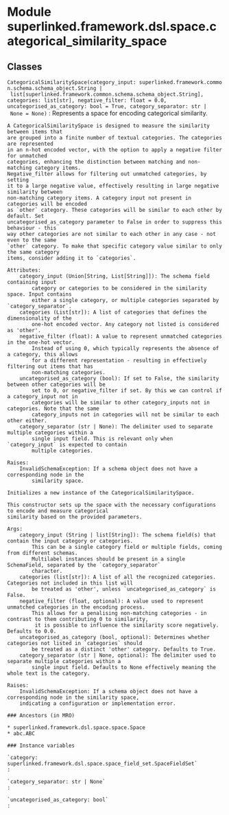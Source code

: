 Module superlinked.framework.dsl.space.categorical_similarity_space
===================================================================

Classes
-------

`CategoricalSimilaritySpace(category_input: superlinked.framework.common.schema.schema_object.String | list[superlinked.framework.common.schema.schema_object.String], categories: list[str], negative_filter: float = 0.0, uncategorised_as_category: bool = True, category_separator: str | None = None)`
:   Represents a space for encoding categorical similarity.
    
    A CategoricalSimilaritySpace is designed to measure the similarity between items that
    are grouped into a finite number of textual categories. The categories are represented
    in an n-hot encoded vector, with the option to apply a negative filter for unmatched
    categories, enhancing the distinction between matching and non-matching category items.
    Negative_filter allows for filtering out unmatched categories, by setting
    it to a large negative value, effectively resulting in large negative similarity between
    non-matching category items. A category input not present in categories will be encoded
    as `other` category. These categories will be similar to each other by default. Set
    uncategorised_as_category parameter to False in order to suppress this behaviour - this
    way other categories are not similar to each other in any case - not even to the same
    `other` category. To make that specific category value similar to only the same category
    items, consider adding it to `categories`.
    
    Attributes:
        category_input (Union[String, List[String]]): The schema field containing input
            category or categories to be considered in the similarity space. Input contains
            either a single category, or multiple categories separated by `category_separator`.
        categories (List[str]): A list of categories that defines the dimensionality of the
            one-hot encoded vector. Any category not listed is considered as 'other'.
        negative_filter (float): A value to represent unmatched categories in the one-hot vector.
            Instead of using 0, which typically represents the absence of a category, this allows
            for a different representation - resulting in effectively filtering out items that has
            non-matching categories.
        uncategorised_as_category (bool): If set to False, the similarity between other categories will be
            set to 0, or negative_filter if set. By this we can control if a category_input not in
            categories will be similar to other category_inputs not in categories. Note that the same
            category_inputs not in categories will not be similar to each other either.
        category_separator (str | None): The delimiter used to separate multiple categories within a
            single input field. This is relevant only when `category_input` is expected to contain
            multiple categories.
    
    Raises:
        InvalidSchemaException: If a schema object does not have a corresponding node in the
            similarity space.
    
    Initializes a new instance of the CategoricalSimilaritySpace.
    
    This constructor sets up the space with the necessary configurations to encode and measure categorical
    similarity based on the provided parameters.
    
    Args:
        category_input (String | list[String]): The schema field(s) that contain the input category or categories.
            This can be a single category field or multiple fields, coming from different schemas.
            Multilabel instances should be present in a single SchemaField, separated by the `category_separator`
            character.
        categories (list[str]): A list of all the recognized categories. Categories not included in this list will
            be treated as 'other', unless `uncategorised_as_category` is False.
        negative_filter (float, optional): A value used to represent unmatched categories in the encoding process.
            This allows for a penalising non-matching categories - in contrast to them contributing 0 to similarity,
             it is possible to influence the similarity score negatively. Defaults to 0.0.
        uncategorised_as_category (bool, optional): Determines whether categories not listed in `categories` should
            be treated as a distinct 'other' category. Defaults to True.
        category_separator (str | None, optional): The delimiter used to separate multiple categories within a
            single input field. Defaults to None effectively meaning the whole text is the category.
    
    Raises:
        InvalidSchemaException: If a schema object does not have a corresponding node in the similarity space,
        indicating a configuration or implementation error.

    ### Ancestors (in MRO)

    * superlinked.framework.dsl.space.space.Space
    * abc.ABC

    ### Instance variables

    `category: superlinked.framework.dsl.space.space_field_set.SpaceFieldSet`
    :

    `category_separator: str | None`
    :

    `uncategorised_as_category: bool`
    :